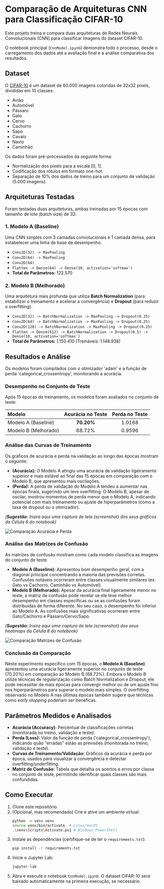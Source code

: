 # Comparação de Arquiteturas CNN para Classificação CIFAR-10

Este projeto treina e compara duas arquiteturas de Redes Neurais Convolucionais (CNN) para classificar imagens do dataset CIFAR-10.

O notebook principal (`CnnModel.ipynb`) demonstra todo o processo, desde o carregamento dos dados até a avaliação final e a análise comparativa dos resultados.

## Dataset

O [CIFAR-10](https://www.cs.toronto.edu/~kriz/cifar.html) é um dataset de 60.000 imagens coloridas de 32x32 pixels, divididas em 10 classes:
* Avião
* Automóvel
* Pássaro
* Gato
* Cervo
* Cachorro
* Sapo
* Cavalo
* Navio
* Caminhão

Os dados foram pré-processados da seguinte forma:
* Normalização dos pixels para a escala [0, 1].
* Codificação dos rótulos em formato one-hot.
* Separação de 10% dos dados de treino para um conjunto de validação (5.000 imagens).

## Arquiteturas Testadas

Foram testadas duas arquiteturas, ambas treinadas por 15 épocas com tamanho de lote (batch size) de 32:

### 1. Modelo A (Baseline)
Uma CNN simples com 3 camadas convolucionais e 1 camada densa, para estabelecer uma linha de base de desempenho.
* `Conv2D(32) -> MaxPooling`
* `Conv2D(64) -> MaxPooling`
* `Conv2D(64)`
* `Flatten -> Dense(64) -> Dense(10, activation='softmax')`
* **Total de Parâmetros:** 122.570

### 2. Modelo B (Melhorado)
Uma arquitetura mais profunda que utiliza **Batch Normalization** (para estabilizar o treinamento e acelerar a convergência) e **Dropout** (para reduzir o overfitting).
* `Conv2D(32) -> BatchNormalization -> MaxPooling -> Dropout(0.25)`
* `Conv2D(64) -> BatchNormalization -> MaxPooling -> Dropout(0.25)`
* `Conv2D(128) -> BatchNormalization -> MaxPooling -> Dropout(0.25)`
* `Flatten -> Dense(512) -> BatchNormalization -> Dropout(0.5) -> Dense(10, activation='softmax')`
* **Total de Parâmetros:** 1.150.410 (Treináveis: 1.148.938)

## Resultados e Análise

Os modelos foram compilados com o otimizador 'adam' e a função de perda 'categorical_crossentropy', monitorando a acurácia.

### Desempenho no Conjunto de Teste
Após 15 épocas de treinamento, os modelos foram avaliados no conjunto de teste:

| Modelo             | Acurácia no Teste | Perda no Teste |
| :----------------- | :---------------: | :------------: |
| Modelo A (Baseline) | **70.20%** | 1.0168         |
| Modelo B (Melhorado)| 68.72%        | 0.9596         |

### Análise das Curvas de Treinamento
Os gráficos de acurácia e perda na validação ao longo das épocas mostram o seguinte:

* **(Acurácia):** O Modelo A atingiu uma acurácia de validação ligeiramente superior e mais estável ao final das 15 épocas em comparação com o Modelo B, que apresentou mais oscilações.
* **(Perda):** A perda de validação do Modelo A tendeu a aumentar nas épocas finais, sugerindo um leve overfitting. O Modelo B, apesar de oscilar, mostrou momentos de perda menor que o Modelo A, indicando potencial com mais treinamento ou ajuste de hiperparâmetros (como a taxa de dropout ou o otimizador).

*(**Sugestão:** Insira aqui uma captura de tela (screenshot) dos seus gráficos da Célula 6 do notebook)*

![Comparação Acurácia e Perda](link_para_imagem_graficos.png)

### Análise das Matrizes de Confusão
As matrizes de confusão mostram como cada modelo classifica as imagens do conjunto de teste:

* **Modelo A (Baseline):** Apresentou bom desempenho geral, com a diagonal principal concentrando a maioria das previsões corretas. Confusões notáveis ocorreram entre classes visualmente similares (ex: Gato vs Cachorro, Caminhão vs Automóvel).
* **Modelo B (Melhorado):** Apesar da acurácia final ligeiramente menor no teste, a matriz de confusão pode revelar se ele teve melhor desempenho em classes específicas ou se as confusões foram distribuídas de forma diferente. No seu caso, o desempenho foi inferior ao Modelo A. As confusões mais significativas ocorreram entre Gato/Cachorro e Pássaro/Cervo/Sapo.

*(**Sugestão:** Insira aqui uma captura de tela (screenshot) dos seus heatmaps da Célula 8 do notebook)*

![Comparação Matrizes de Confusão](link_para_imagem_matrizes.png)

### Conclusão da Comparação
Neste experimento específico com 15 épocas, o **Modelo A (Baseline)** apresentou uma acurácia ligeiramente superior no conjunto de teste (70.20%) em comparação ao Modelo B (68.72%). Embora o Modelo B utilize técnicas de regularização como Batch Normalization e Dropout, ele pode necessitar de mais épocas para convergir melhor ou de um ajuste fino nos hiperparâmetros para superar o modelo mais simples. O overfitting observado no Modelo A nas últimas épocas também sugere que técnicas como *early stopping* poderiam ser benéficas.

## Parâmetros Medidos e Analisados

* **Acurácia (Accuracy):** Percentual de classificações corretas (monitorada no treino, validação e teste).
* **Perda (Loss):** Valor da função de perda ('categorical_crossentropy'), indicando quão "erradas" estão as previsões (monitorada no treino, validação e teste).
* **Curvas de Treinamento/Validação:** Gráficos da acurácia e perda por época, usados para visualizar a convergência e detectar overfitting/underfitting.
* **Matriz de Confusão:** Tabela que detalha os acertos e erros por classe no conjunto de teste, permitindo identificar quais classes são mais confundidas.

## Como Executar

1.  Clone este repositório.
2.  (Opcional, mas recomendado) Crie e ative um ambiente virtual:
    ```bash
    python -m venv venv
    source venv/bin/activate  # Linux/macOS
    .\venv\Scripts\Activate.ps1 # Windows PowerShell
    ```
3.  Instale as dependências (certifique-se de ter o `requirements.txt`):
    ```bash
    pip install -r requirements.txt
    ```
4.  Inicie o Jupyter Lab:
    ```bash
    jupyter-lab
    ```
5.  Abra e execute o notebook `CnnModel.ipynb`. O dataset CIFAR-10 será baixado automaticamente na primeira execução, se necessário.
